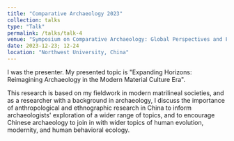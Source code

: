 ```yaml
---
title: "Comparative Archaeology 2023"
collection: talks
type: "Talk"
permalink: /talks/talk-4
venue: "Symposium on Comparative Archaeology: Global Perspectives and Frontier Methods"
date: 2023-12-23; 12-24
location: "Northwest University, China"
---
```


I was the presenter. My presented topic is "Expanding Horizons: Reimagining Archaeology in the Modern Material Culture Era". 

This research is based on my fieldwork in modern matrilineal societies, and as a researcher with a background in archaeology, I discuss the importance of anthropological and ethnographic research in China to inform archaeologists' exploration of a wider range of topics, and to encourage Chinese archaeology to join in with wider topics of human evolution, modernity, and human behavioral ecology.

